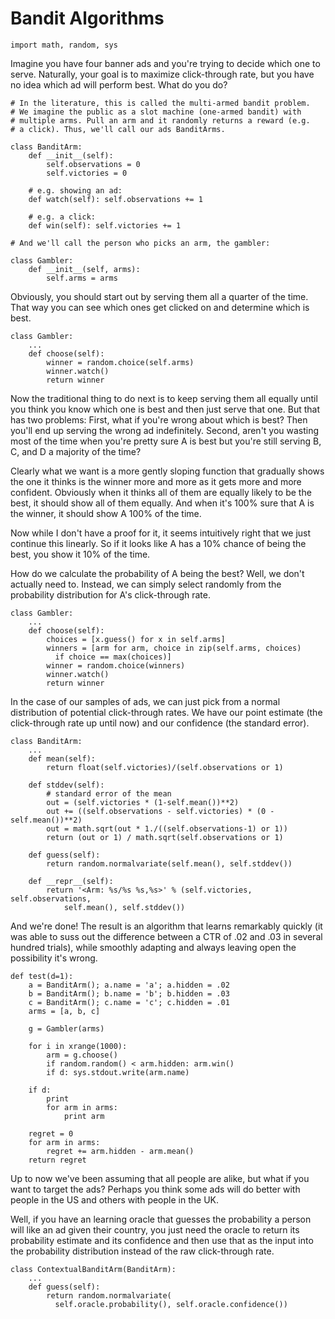 # Bandit Algorithms

	import math, random, sys

Imagine you have four banner ads and you're trying to decide which one to serve. Naturally, your goal is to maximize click-through rate, but you have no idea which ad will perform best. What do you do?

	# In the literature, this is called the multi-armed bandit problem.
	# We imagine the public as a slot machine (one-armed bandit) with
	# multiple arms. Pull an arm and it randomly returns a reward (e.g. 
	# a click). Thus, we'll call our ads BanditArms.
	
	class BanditArm:
	    def __init__(self):
	        self.observations = 0
	        self.victories = 0
    	
		# e.g. showing an ad:
		def watch(self): self.observations += 1
		
		# e.g. a click:
		def win(self): self.victories += 1
	
	# And we'll call the person who picks an arm, the gambler:
	
	class Gambler:
	    def __init__(self, arms):
	        self.arms = arms

Obviously, you should start out by serving them all a quarter of the time. That way you can see which ones get clicked on and determine which is best.
	
	class Gambler:
		...
		def choose(self):
			winner = random.choice(self.arms)
			winner.watch()
			return winner

Now the traditional thing to do next is to keep serving them all equally until you think you know which one is best and then just serve that one. But that has two problems: First, what if you're wrong about which is best? Then you'll end up serving the wrong ad indefinitely. Second, aren't you wasting most of the time when you're pretty sure A is best but you're still serving B, C, and D a majority of the time?

Clearly what we want is a more gently sloping function that gradually shows the one it thinks is the winner more and more as it gets more and more confident. Obviously when it thinks all of them are equally likely to be the best, it should show all of them equally. And when it's 100% sure that A is the winner, it should show A 100% of the time. 

Now while I don't have a proof for it, it seems intuitively right that we just continue this linearly. So if it looks like A has a 10% chance of being the best, you show it 10% of the time.

How do we calculate the probability of A being the best? Well, we don't actually need to. Instead, we can simply select randomly from the probability distribution for A's click-through rate. 

	class Gambler:
		...
		def choose(self):
	        choices = [x.guess() for x in self.arms]
	        winners = [arm for arm, choice in zip(self.arms, choices) 
			  if choice == max(choices)]
	        winner = random.choice(winners)
	        winner.watch()
	        return winner

In the case of our samples of ads, we can just pick from a normal distribution of potential click-through rates. We have our point estimate (the click-through rate up until now) and our confidence (the standard error).

	class BanditArm:
		...
	    def mean(self):
	        return float(self.victories)/(self.observations or 1)
    
	    def stddev(self):
	        # standard error of the mean
	        out = (self.victories * (1-self.mean())**2)
	        out += ((self.observations - self.victories) * (0 - self.mean())**2)
	        out = math.sqrt(out * 1./((self.observations-1) or 1))
	        return (out or 1) / math.sqrt(self.observations or 1)
    
	    def guess(self):
	        return random.normalvariate(self.mean(), self.stddev())
		
	    def __repr__(self):
	        return '<Arm: %s/%s %s,%s>' % (self.victories, self.observations, 
				self.mean(), self.stddev())

And we're done! The result is an algorithm that learns remarkably quickly (it was able to suss out the difference between a CTR of .02 and .03 in several hundred trials), while smoothly adapting and always leaving open the possibility it's wrong.

	def test(d=1):
	    a = BanditArm(); a.name = 'a'; a.hidden = .02
	    b = BanditArm(); b.name = 'b'; b.hidden = .03
	    c = BanditArm(); c.name = 'c'; c.hidden = .01
	    arms = [a, b, c]

	    g = Gambler(arms)

	    for i in xrange(1000):
	        arm = g.choose()
	        if random.random() < arm.hidden: arm.win()
	        if d: sys.stdout.write(arm.name)
    
	    if d:
	        print
	        for arm in arms:
	            print arm
    
	    regret = 0
	    for arm in arms:
	        regret += arm.hidden - arm.mean()
	    return regret

Up to now we've been assuming that all people are alike, but what if you want to target the ads? Perhaps you think some ads will do better with people in the US and others with people in the UK.

Well, if you have an learning oracle that guesses the probability a person will like an ad given their country, you just need the oracle to return its probability estimate and its confidence and then use that as the input into the probability distribution instead of the raw click-through rate.

	class ContextualBanditArm(BanditArm):
		...
		def guess(self):
			return random.normalvariate(
			  self.oracle.probability(), self.oracle.confidence())
